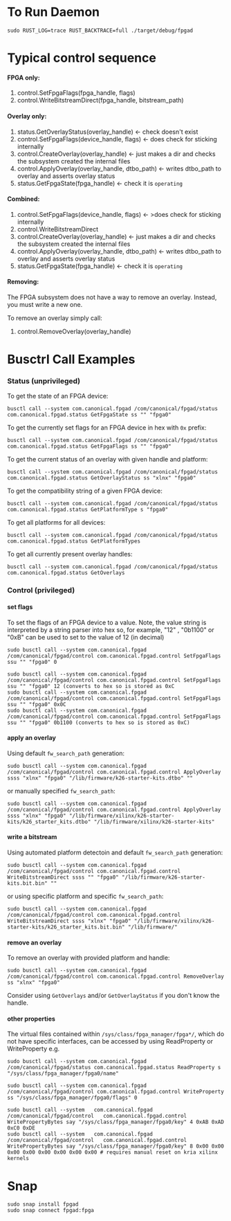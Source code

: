 # To Run Daemon

```shell
sudo RUST_LOG=trace RUST_BACKTRACE=full ./target/debug/fpgad
```

# Typical control sequence

#### FPGA only:

1. control.SetFpgaFlags(fpga_handle, flags)
2. control.WriteBitstreamDirect(fpga_handle, bitstream_path)

#### Overlay only:

1. status.GetOverlayStatus(overlay_handle) <- check doesn't exist
2. control.SetFpgaFlags(device_handle, flags) <- does check for sticking internally
3. control.CreateOverlay(overlay_handle) <- just makes a dir and checks the subsystem created the internal files
4. control.ApplyOverlay(overlay_handle, dtbo_path) <- writes dtbo_path to overlay and asserts overlay status
5. status.GetFpgaState(fpga_handle) <- check it is `operating`

#### Combined:

1. control.SetFpgaFlags(device_handle, flags) <- >does check for sticking internally
2. control.WriteBitstreamDirect
3. control.CreateOverlay(overlay_handle) <- just makes a dir and checks the subsystem created the internal files
4. control.ApplyOverlay(overlay_handle, dtbo_path) <- writes dtbo_path to overlay and asserts overlay status
5. status.GetFpgaState(fpga_handle) <- check it is `operating`

#### Removing:

The FPGA subsystem does not have a way to remove an overlay. Instead, you must write a new one.

To remove an overlay simply call:

1. control.RemoveOverlay(overlay_handle)

# Busctrl Call Examples

### Status (unprivileged)

To get the state of an FPGA device:

```shell
busctl call --system com.canonical.fpgad /com/canonical/fpgad/status com.canonical.fpgad.status GetFpgaState ss "" "fpga0"
```

To get the currently set flags for an FPGA device in hex with `0x` prefix:

```shell
busctl call --system com.canonical.fpgad /com/canonical/fpgad/status com.canonical.fpgad.status GetFpgaFlags ss "" "fpga0"
```

To get the current status of an overlay with given handle and platform:

```shell
busctl call --system com.canonical.fpgad /com/canonical/fpgad/status com.canonical.fpgad.status GetOverlayStatus ss "xlnx" "fpga0"
```

To get the compatibility string of a given FPGA device:

```shell
busctl call --system com.canonical.fpgad /com/canonical/fpgad/status com.canonical.fpgad.status GetPlatformType s "fpga0"
```

To get all platforms for all devices:

```shell
busctl call --system com.canonical.fpgad /com/canonical/fpgad/status com.canonical.fpgad.status GetPlatformTypes
```

To get all currently present overlay handles:

```shell
busctl call --system com.canonical.fpgad /com/canonical/fpgad/status com.canonical.fpgad.status GetOverlays
```

### Control (privileged)

#### set flags

To set the flags of an FPGA device to a value.
Note, the value string is interpreted by a string parser into hex so, for example, "12" , "0b1100" or "0xB" can be used to set to the value of 12 (in decimal)

```shell
sudo busctl call --system com.canonical.fpgad /com/canonical/fpgad/control com.canonical.fpgad.control SetFpgaFlags ssu "" "fpga0" 0

sudo busctl call --system com.canonical.fpgad /com/canonical/fpgad/control com.canonical.fpgad.control SetFpgaFlags ssu "" "fpga0" 12 (converts to hex so is stored as 0xC
sudo busctl call --system com.canonical.fpgad /com/canonical/fpgad/control com.canonical.fpgad.control SetFpgaFlags ssu "" "fpga0" 0x0C
sudo busctl call --system com.canonical.fpgad /com/canonical/fpgad/control com.canonical.fpgad.control SetFpgaFlags ssu "" "fpga0" 0b1100 (converts to hex so is stored as 0xC)
```

#### apply an overlay

Using default `fw_search_path` generation:

```shell
sudo busctl call --system com.canonical.fpgad /com/canonical/fpgad/control com.canonical.fpgad.control ApplyOverlay ssss "xlnx" "fpga0" "/lib/firmware/k26-starter-kits.dtbo" ""
```

or manually specified `fw_search_path`:

```shell
sudo busctl call --system com.canonical.fpgad /com/canonical/fpgad/control com.canonical.fpgad.control ApplyOverlay ssss "xlnx" "fpga0" "/lib/firmware/xilinx/k26-starter-kits/k26_starter_kits.dtbo" "/lib/firmware/xilinx/k26-starter-kits"
```

#### write a bitstream

Using automated platform detectoin and default `fw_search_path` generation:

```shell
sudo busctl call --system com.canonical.fpgad /com/canonical/fpgad/control com.canonical.fpgad.control WriteBitstreamDirect ssss "" "fpga0" "/lib/firmware/k26-starter-kits.bit.bin" ""
```

or using specific platform and specific `fw_search_path`:

```shell
sudo busctl call --system com.canonical.fpgad /com/canonical/fpgad/control com.canonical.fpgad.control WriteBitstreamDirect ssss "xlnx" "fpga0" "/lib/firmware/xilinx/k26-starter-kits/k26_starter_kits.bit.bin" "/lib/firmware/"
```

#### remove an overlay

To remove an overlay with provided platform and handle:

```shell
sudo busctl call --system com.canonical.fpgad /com/canonical/fpgad/control com.canonical.fpgad.control RemoveOverlay ss "xlnx" "fpga0"
```

Consider using `GetOverlays` and/or `GetOverlayStatus` if you don't
know the handle.

#### other properties

The virtual files contained within `/sys/class/fpga_manager/fpga*/`, which do not have specific interfaces, can be
accessed by using ReadProperty or WriteProperty e.g.

```shell
sudo busctl call --system com.canonical.fpgad /com/canonical/fpgad/status com.canonical.fpgad.status ReadProperty s "/sys/class/fpga_manager/fpga0/name"
```

```shell
sudo busctl call --system com.canonical.fpgad /com/canonical/fpgad/control com.canonical.fpgad.control WriteProperty ss "/sys/class/fpga_manager/fpga0/flags" 0
```

```shell
sudo busctl call --system   com.canonical.fpgad   /com/canonical/fpgad/control   com.canonical.fpgad.control   WritePropertyBytes say "/sys/class/fpga_manager/fpga0/key" 4 0xAB 0xAD 0xC0 0xDE
sudo busctl call --system   com.canonical.fpgad   /com/canonical/fpgad/control   com.canonical.fpgad.control   WritePropertyBytes say "/sys/class/fpga_manager/fpga0/key" 8 0x00 0x00 0x00 0x00 0x00 0x00 0x00 0x00 # requires manual reset on kria xilinx kernels
```

# Snap

```shell
sudo snap install fpgad
sudo snap connect fpgad:fpga
```
